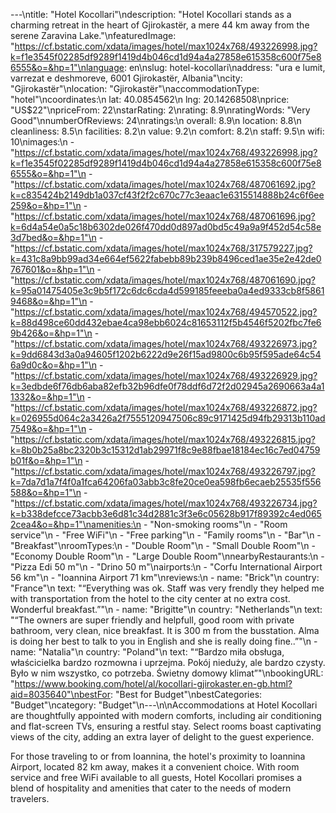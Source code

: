 ---\ntitle: "Hotel Kocollari"\ndescription: "Hotel Kocollari stands as a charming retreat in the heart of Gjirokastër, a mere 44 km away from the serene Zaravina Lake."\nfeaturedImage: "https://cf.bstatic.com/xdata/images/hotel/max1024x768/493226998.jpg?k=f1e3545f02285df9289f1419d4b046cd1d94a4a27858e615358c600f75e86555&o=&hp=1"\nlanguage: en\nslug: hotel-kocollari\naddress: "ura e lumit, varrezat e deshmoreve, 6001 Gjirokastër, Albania"\ncity: "Gjirokastër"\nlocation: "Gjirokastër"\naccommodationType: "hotel"\ncoordinates:\n  lat: 40.0854562\n  lng: 20.14268508\nprice: "US$22"\npriceFrom: 22\nstarRating: 2\nrating: 8.9\nratingWords: "Very Good"\nnumberOfReviews: 24\nratings:\n  overall: 8.9\n  location: 8.8\n  cleanliness: 8.5\n  facilities: 8.2\n  value: 9.2\n  comfort: 8.2\n  staff: 9.5\n  wifi: 10\nimages:\n  - "https://cf.bstatic.com/xdata/images/hotel/max1024x768/493226998.jpg?k=f1e3545f02285df9289f1419d4b046cd1d94a4a27858e615358c600f75e86555&o=&hp=1"\n  - "https://cf.bstatic.com/xdata/images/hotel/max1024x768/487061692.jpg?k=c835424b2149db1a037cf43f2f2c670c77c3eaac1e6315514888b24c6f6ee259&o=&hp=1"\n  - "https://cf.bstatic.com/xdata/images/hotel/max1024x768/487061696.jpg?k=6d4a54e0a5c18b6302de026f470dd0d897ad0bd5c49a9a9f452d54c58e3d7bed&o=&hp=1"\n  - "https://cf.bstatic.com/xdata/images/hotel/max1024x768/317579227.jpg?k=431c8a9bb99ad34e664ef5622fabebb89b239b8496ced1ae35e2e42de0767601&o=&hp=1"\n  - "https://cf.bstatic.com/xdata/images/hotel/max1024x768/487061690.jpg?k=95a01475405e3c9b5f172c6dc6cda4d599185feeeba0a4ed9333cb8f58619468&o=&hp=1"\n  - "https://cf.bstatic.com/xdata/images/hotel/max1024x768/494570522.jpg?k=88d498ce60dd432ebae4ca98ebb6024c81653112f5b4546f5202fbc7fe69b426&o=&hp=1"\n  - "https://cf.bstatic.com/xdata/images/hotel/max1024x768/493226973.jpg?k=9dd6843d3a0a94605f1202b6222d9e26f15ad9800c6b95f595ade64c546a9d0c&o=&hp=1"\n  - "https://cf.bstatic.com/xdata/images/hotel/max1024x768/493226929.jpg?k=3edbde6f76db6aba82efb32b96dfe0f78ddf6d72f2d02945a2690663a4a11332&o=&hp=1"\n  - "https://cf.bstatic.com/xdata/images/hotel/max1024x768/493226872.jpg?k=026955d064c2a3426a2f7555120947506c89c9171425d94fb29313b110ad7549&o=&hp=1"\n  - "https://cf.bstatic.com/xdata/images/hotel/max1024x768/493226815.jpg?k=8b0b25a8bc2320b3c15312d1ab29971f8c9e88fbae18184ec16c7ed04759b01f&o=&hp=1"\n  - "https://cf.bstatic.com/xdata/images/hotel/max1024x768/493226797.jpg?k=7da7d1a7f4f0a1fca64206fa03abb3c8fe20ce0ea598fb6ecaeb25535f556588&o=&hp=1"\n  - "https://cf.bstatic.com/xdata/images/hotel/max1024x768/493226734.jpg?k=b338defcce73acbb3e6d81c34d2881c3f3e6c05628b917f89392c4ed0652cea4&o=&hp=1"\namenities:\n  - "Non-smoking rooms"\n  - "Room service"\n  - "Free WiFi"\n  - "Free parking"\n  - "Family rooms"\n  - "Bar"\n  - "Breakfast"\nroomTypes:\n  - "Double Room"\n  - "Small Double Room"\n  - "Economy Double Room"\n  - "Large Double Room"\nnearbyRestaurants:\n  - "Pizza Edi 50 m"\n  - "Drino 50 m"\nairports:\n  - "Corfu International Airport 56 km"\n  - "Ioannina Airport 71 km"\nreviews:\n  - name: "Brick"\n    country: "France"\n    text: "“Everything was ok. Staff was very frendly they helped me with transportation from the hotel to the city center at no extra cost. Wonderful breakfast.”"\n  - name: "Brigitte"\n    country: "Netherlands"\n    text: "“The owners are super friendly and helpfull, good room with private bathroom, very clean, nice breakfast. It is 300 m from the busstation.
Alma is doing her best to talk to you in English and she is really doing fine..”"\n  - name: "Natalia"\n    country: "Poland"\n    text: "“Bardzo miła obsługa, właścicielka bardzo rozmowna i uprzejma. Pokój nieduży, ale bardzo czysty. Było w nim wszystko, co potrzeba. Świetny domowy klimat”"\nbookingURL: "https://www.booking.com/hotel/al/kocollari-gjirokaster.en-gb.html?aid=8035640"\nbestFor: "Best for Budget"\nbestCategories: "Budget"\ncategory: "Budget"\n---\n\nAccommodations at Hotel Kocollari are thoughtfully appointed with modern comforts, including air conditioning and flat-screen TVs, ensuring a restful stay. Select rooms boast captivating views of the city, adding an extra layer of delight to the guest experience.

For those traveling to or from Ioannina, the hotel's proximity to Ioannina Airport, located 82 km away, makes it a convenient choice. With room service and free WiFi available to all guests, Hotel Kocollari promises a blend of hospitality and amenities that cater to the needs of modern travelers.